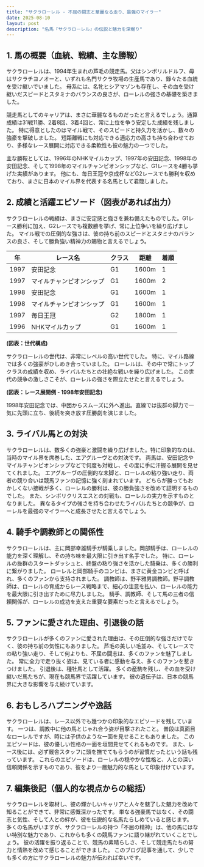 ```yaml
---
title: "サクラローレル - 不屈の闘志と華麗なる走り、最強のマイラー"
date: 2025-08-10
layout: post
description: "名馬『サクラローレル』の伝説と魅力を深堀り"
---
```


## 1. 馬の概要（血統、戦績、主な勝鞍）

サクラローレルは、1994年生まれの芦毛の競走馬。父はシンボリルドルフ、母はサクラチヨノオーと、いずれも名門サクラ牧場の生産馬であり、錚々たる血統を受け継いでいました。  母系には、名牝ヒシアマゾンも存在し、その血を受け継いだスピードとスタミナのバランスの良さが、ローレルの強さの基礎を築きました。

競走馬としてのキャリアは、まさに華麗なるものだったと言えるでしょう。通算成績は31戦11勝、2着8回、3着4回と、常に上位を争う安定した成績を残しました。  特に得意としたのはマイル戦で、そのスピードと持久力を活かし、数々の強豪を撃破しました。  短距離戦にも対応できる適応力の高さも持ち合わせており、多様なレース展開に対応できる柔軟性も彼の魅力の一つでした。

主な勝鞍としては、1996年のNHKマイルカップ、1997年の安田記念、1998年の安田記念、そして1998年のマイルチャンピオンシップなど、G1レースを4勝も挙げた実績があります。  他にも、毎日王冠や京成杯などG2レースでも勝利を収めており、まさに日本のマイル界を代表する名馬として君臨しました。

## 2. 成績と活躍エピソード（図表があれば出力）

サクラローレルの戦績は、まさに安定感と強さを兼ね備えたものでした。G1レース勝利に加え、G2レースでも複数勝を挙げ、常に上位争いを繰り広げました。  マイル戦での圧倒的な強さは、彼の持ち前のスピードとスタミナのバランスの良さ、そして勝負強い精神力の賜物と言えるでしょう。

| 年 | レース名              | クラス | 距離 | 着順 |
|---|-----------------------|-------|------|------|
| 1997 | 安田記念              | G1    | 1600m| 1     |
| 1997 | マイルチャンピオンシップ | G1    | 1600m| 2     |
| 1998 | 安田記念              | G1    | 1600m| 1     |
| 1998 | マイルチャンピオンシップ | G1    | 1600m| 1     |
| 1997 | 毎日王冠              | G2    | 1800m| 1     |
| 1996 | NHKマイルカップ         | G1    | 1600m| 1     |


**(図表：世代構成)**

サクラローレルの世代は、非常にレベルの高い世代でした。  特に、マイル路線では多くの強豪がひしめき合っていました。  ローレルは、その中で常にトップクラスの成績を収め、ライバルたちとの壮絶な戦いを繰り広げました。  この世代の競争の激しさこそが、ローレルの強さを際立たせたと言えるでしょう。

**(図表：レース展開例 - 1998年安田記念)**

1998年安田記念では、中団からスムーズに外へ進出。直線では抜群の脚力で一気に先頭に立ち、後続を突き放す圧勝劇を演じました。


## 3. ライバル馬との対決

サクラローレルは、数多くの強豪と激闘を繰り広げました。特に印象的なのは、当時のマイル界を席巻した、エアグルーヴとの対決です。  両馬は、安田記念やマイルチャンピオンシップなどで何度も対戦し、その度に手に汗握る展開を見せてくれました。  エアグルーヴの圧倒的な末脚と、ローレルの粘り強い走り、両者の競り合いは競馬ファンの記憶に強く刻まれています。  どちらが勝ってもおかしくない接戦が多く、ローレルの勝利は、彼の勝負強さを改めて証明するものでした。  また、シンボリクリスエスとの対戦も、ローレルの実力を示すものとなりました。  異なるタイプの強さを持ち合わせたライバルたちとの競争が、ローレルを最強のマイラーへと成長させたと言えるでしょう。


## 4. 騎手や調教師との関係性

サクラローレルは、主に岡部幸雄騎手が騎乗しました。岡部騎手は、ローレルの能力を深く理解し、その持ち味を最大限に引き出す名手でした。  特に、ローレルの抜群のスタートダッシュと、終盤の粘り強さを活かした騎乗は、多くの勝利に繋がりました。  ローレルと岡部騎手のコンビは、まさに黄金コンビと呼ばれ、多くのファンから支持されました。  調教師は、野平雅男調教師。野平調教師は、ローレルの育成からレース戦略まで、細心の注意を払い、ローレルの能力を最大限に引き出すために尽力しました。  騎手、調教師、そして馬の三者の信頼関係が、ローレルの成功を支えた重要な要素だったと言えるでしょう。


## 5. ファンに愛された理由、引退後の話

サクラローレルが多くのファンに愛された理由は、その圧倒的な強さだけでなく、彼の持ち前の気性にもありました。  芦毛の美しい毛並み、そしてレースでの粘り強い走り、そして何よりも、不屈の闘志は、多くのファンを魅了しました。  常に全力で走り抜く姿は、見ている者に感動を与え、多くのファンを惹きつけました。  引退後は、種牡馬として活躍。  多くの産駒を残し、その血を受け継いだ馬たちが、現在も競馬界で活躍しています。  彼の遺伝子は、日本の競馬界に大きな影響を与え続けています。


## 6. おもしろハプニングや逸話

サクラローレルは、レース以外でも幾つかの印象的なエピソードを残しています。  一つは、調教中に他の馬とじゃれ合う姿が目撃されたこと。  普段は真面目なローレルですが、時には子供のような一面を見せることもありました。  このエピソードは、彼の優しい性格の一面を垣間見せてくれるものです。  また、レース後には、必ず厩舎スタッフに頭を撫でてもらうのが習慣だったという話も残っています。  これらのエピソードは、ローレルの穏やかな性格と、人との深い信頼関係を示すものであり、彼をより一層魅力的な馬として印象付けています。


## 7. 編集後記（個人的な視点からの総括）

サクラローレルを取材し、彼の輝かしいキャリアと人々を魅了した魅力を改めて知ることができて、非常に感慨深かったです。  単なる強豪馬ではなく、その闘志と気性、そして人との絆が、彼を伝説的な名馬たらしめていると感じます。  多くの名馬がいますが、サクラローレルの持つ「不屈の精神」は、他の馬にはない特別な魅力であり、これからも多くの競馬ファンに語り継がれていくことでしょう。  彼の活躍を振り返ることで、競馬の素晴らしさ、そして競走馬たちの努力と情熱を改めて感じることができました。  このブログ記事を通して、少しでも多くの方にサクラローレルの魅力が伝われば幸いです。
